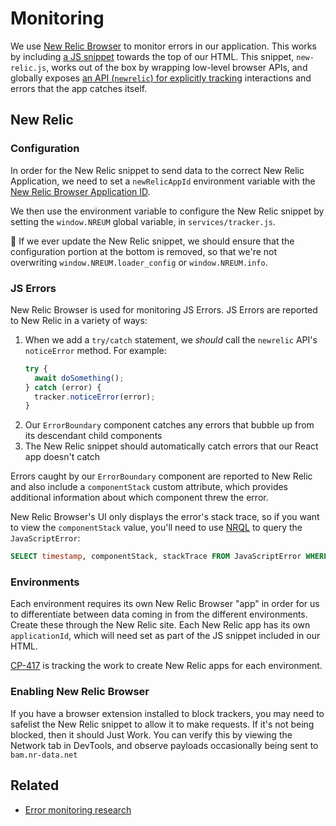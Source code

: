 # Monitoring

We use [New Relic Browser](https://newrelic.com/products/browser-monitoring) to monitor errors in our application. This works by including [a JS snippet](https://docs.newrelic.com/docs/browser/new-relic-browser/installation/install-new-relic-browser-agent#copy-paste-app) towards the top of our HTML. This snippet, `new-relic.js`, works out of the box by wrapping low-level browser APIs, and globally exposes [an API (`newrelic`) for explicitly tracking](https://docs.newrelic.com/docs/browser/new-relic-browser/browser-agent-spa-api) interactions and errors that the app catches itself.

## New Relic

### Configuration

In order for the New Relic snippet to send data to the correct New Relic Application, we need to set a `newRelicAppId` environment variable with the [New Relic Browser Application ID](https://docs.newrelic.com/docs/browser/new-relic-browser/configuration/copy-browser-monitoring-license-key-app-id).

We then use the environment variable to configure the New Relic snippet by setting the `window.NREUM` global variable, in `services/tracker.js`.

🚨 If we ever update the New Relic snippet, we should ensure that the configuration portion at the bottom is removed, so that we're not overwriting `window.NREUM.loader_config` or `window.NREUM.info`.

### JS Errors

New Relic Browser is used for monitoring JS Errors. JS Errors are reported to New Relic in a variety of ways:

1. When we add a `try/catch` statement, we _should_ call the `newrelic` API's `noticeError` method. For example:
   ```js
   try {
     await doSomething();
   } catch (error) {
     tracker.noticeError(error);
   }
   ```
1. Our `ErrorBoundary` component catches any errors that bubble up from its descendant child components
1. The New Relic snippet should automatically catch errors that our React app doesn't catch

Errors caught by our `ErrorBoundary` component are reported to New Relic and also include a `componentStack` custom attribute, which provides additional information about which component threw the error.

New Relic Browser's UI only displays the error's stack trace, so if you want to view the `componentStack` value, you'll need to use [NRQL](https://docs.newrelic.com/docs/query-data/nrql-new-relic-query-language/getting-started/nrql-syntax-clauses-functions) to query the `JavaScriptError`:

```sql
SELECT timestamp, componentStack, stackTrace FROM JavaScriptError WHERE appName = 'PUT THE APP NAME HERE'
```

### Environments

Each environment requires its own New Relic Browser "app" in order for us to differentiate between data coming in from the different environments. Create these through the New Relic site. Each New Relic app has its own `applicationId`, which will need set as part of the JS snippet included in our HTML.

[CP-417](https://lwd.atlassian.net/browse/cp-417) is tracking the work to create New Relic apps for each environment.

### Enabling New Relic Browser

If you have a browser extension installed to block trackers, you may need to safelist the New Relic snippet to allow it to make requests. If it's not being blocked, then it should Just Work. You can verify this by viewing the Network tab in DevTools, and observe payloads occasionally being sent to `bam.nr-data.net`

## Related

- [Error monitoring research](https://lwd.atlassian.net/wiki/spaces/DD/pages/229835319/Error+Monitoring+Research)
